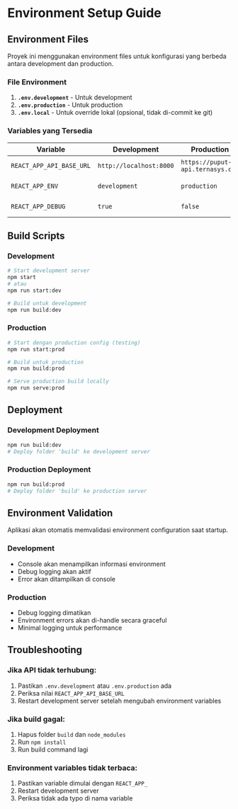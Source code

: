 # Environment Setup Guide

## Environment Files

Proyek ini menggunakan environment files untuk konfigurasi yang berbeda antara development dan production.

### File Environment

1. **`.env.development`** - Untuk development
2. **`.env.production`** - Untuk production
3. **`.env.local`** - Untuk override lokal (opsional, tidak di-commit ke git)

### Variables yang Tersedia

| Variable | Development | Production | Description |
|----------|-------------|------------|-------------|
| `REACT_APP_API_BASE_URL` | `http://localhost:8000` | `https://puput-api.ternasys.com` | Base URL untuk API |
| `REACT_APP_ENV` | `development` | `production` | Environment identifier |
| `REACT_APP_DEBUG` | `true` | `false` | Enable/disable debug logging |

## Build Scripts

### Development
```bash
# Start development server
npm start
# atau
npm run start:dev

# Build untuk development
npm run build:dev
```

### Production
```bash
# Start dengan production config (testing)
npm run start:prod

# Build untuk production
npm run build:prod

# Serve production build locally
npm run serve:prod
```

## Deployment

### Development Deployment
```bash
npm run build:dev
# Deploy folder 'build' ke development server
```

### Production Deployment  
```bash
npm run build:prod
# Deploy folder 'build' ke production server
```

## Environment Validation

Aplikasi akan otomatis memvalidasi environment configuration saat startup. 

### Development
- Console akan menampilkan informasi environment
- Debug logging akan aktif
- Error akan ditampilkan di console

### Production
- Debug logging dimatikan
- Environment errors akan di-handle secara graceful
- Minimal logging untuk performance

## Troubleshooting

### Jika API tidak terhubung:
1. Pastikan `.env.development` atau `.env.production` ada
2. Periksa nilai `REACT_APP_API_BASE_URL`
3. Restart development server setelah mengubah environment variables

### Jika build gagal:
1. Hapus folder `build` dan `node_modules`
2. Run `npm install`
3. Run build command lagi

### Environment variables tidak terbaca:
1. Pastikan variable dimulai dengan `REACT_APP_`
2. Restart development server
3. Periksa tidak ada typo di nama variable
